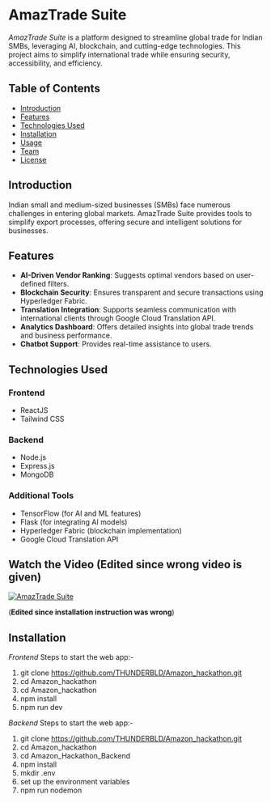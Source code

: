 # AmazTrade Suite

*AmazTrade Suite* is a platform designed to streamline global trade for Indian SMBs, leveraging AI, blockchain, and cutting-edge technologies. This project aims to simplify international trade while ensuring security, accessibility, and efficiency.

## Table of Contents
- [Introduction](#introduction)
- [Features](#features)
- [Technologies Used](#technologies-used)
- [Installation](#installation)
- [Usage](#usage)
- [Team](#team)
- [License](#license)

## Introduction
Indian small and medium-sized businesses (SMBs) face numerous challenges in entering global markets. AmazTrade Suite provides tools to simplify export processes, offering secure and intelligent solutions for businesses.

## Features
- **AI-Driven Vendor Ranking**: Suggests optimal vendors based on user-defined filters.
- **Blockchain Security**: Ensures transparent and secure transactions using Hyperledger Fabric.
- **Translation Integration**: Supports seamless communication with international clients through Google Cloud Translation API.
- **Analytics Dashboard**: Offers detailed insights into global trade trends and business performance.
- **Chatbot Support**: Provides real-time assistance to users.

## Technologies Used
### Frontend
- ReactJS
- Tailwind CSS

### Backend
- Node.js
- Express.js
- MongoDB

### Additional Tools
- TensorFlow (for AI and ML features)
- Flask (for integrating AI models)
- Hyperledger Fabric (blockchain implementation)
- Google Cloud Translation API

## Watch the Video (Edited since wrong video is given)
[![AmazTrade Suite]([https://i.ytimg.com/an_webp/p7AlVEDbybA/mqdefault_6s.webp?du=3000&sqp=CIDhiLoG&rs=AOn4CLAdS8tHLwekDD_0CcmmtM-iYY0qFQ)](https://www.youtube.com/watch?v=p7AlVEDbybA](https://www.loom.com/share/94b08029e0254fa2b852cc61db949276?sid=37b52362-d4a9-48c3-8d9f-a5ecd853e5ad))

(**Edited since installation instruction was wrong**)
## Installation
*Frontend*
Steps to start the web app:-
1. git clone https://github.com/THUNDERBLD/Amazon_hackathon.git
2. cd Amazon_hackathon
3. cd Amazon_hackathon
4. npm install
5. npm run dev

*Backend*
Steps to start the web app:-
1. git clone https://github.com/THUNDERBLD/Amazon_hackathon.git
2. cd Amazon_hackathon
3. cd Amazon_Hackathon_Backend
4. npm install
5. mkdir .env
6. set up the environment variables
7. npm run nodemon

